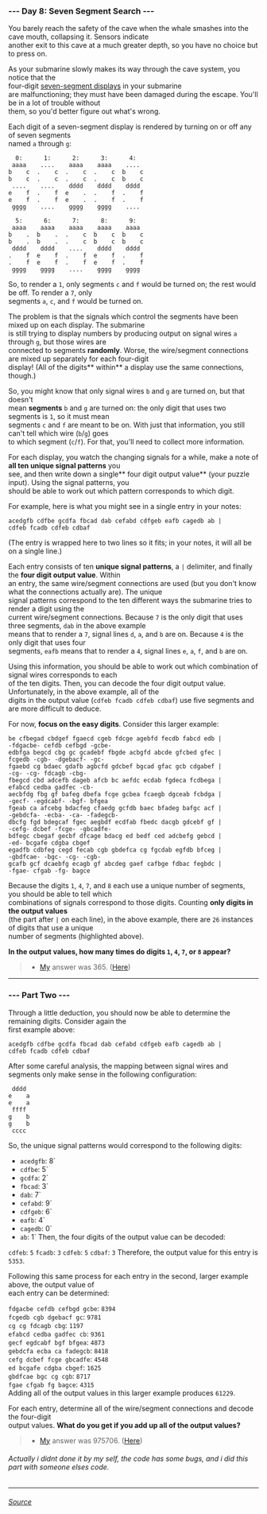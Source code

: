 ### --- Day 8: Seven Segment Search ---
You barely reach the safety of the cave when the whale smashes into the cave mouth, collapsing it. Sensors indicate \
another exit to this cave at a much greater depth, so you have no choice but to press on.

As your submarine slowly makes its way through the cave system, you notice that the \
four-digit [seven-segment displays](https://en.wikipedia.org/wiki/Seven-segment_display) in your submarine \
are malfunctioning; they must have been damaged during the escape. You'll be in a lot of trouble without \
them, so you'd better figure out what's wrong.

Each digit of a seven-segment display is rendered by turning on or off any of seven segments \
named `a` through `g`:
```
  0:      1:      2:      3:      4:
 aaaa    ....    aaaa    aaaa    ....
b    c  .    c  .    c  .    c  b    c
b    c  .    c  .    c  .    c  b    c
 ....    ....    dddd    dddd    dddd
e    f  .    f  e    .  .    f  .    f
e    f  .    f  e    .  .    f  .    f
 gggg    ....    gggg    gggg    ....

  5:      6:      7:      8:      9:
 aaaa    aaaa    aaaa    aaaa    aaaa
b    .  b    .  .    c  b    c  b    c
b    .  b    .  .    c  b    c  b    c
 dddd    dddd    ....    dddd    dddd
.    f  e    f  .    f  e    f  .    f
.    f  e    f  .    f  e    f  .    f
 gggg    gggg    ....    gggg    gggg
```
So, to render a `1`, only segments `c` and `f` would be turned on; the rest would be off. To render a `7`, only \
segments `a`, `c`, and `f` would be turned on.

The problem is that the signals which control the segments have been mixed up on each display. The submarine \
is still trying to display numbers by producing output on signal wires `a` through `g`, but those wires are \
connected to segments **randomly**. Worse, the wire/segment connections are mixed up separately for each four-digit \
display! (All of the digits** within** a display use the same connections, though.)

So, you might know that only signal wires `b` and `g` are turned on, but that doesn't \
mean **segments** `b` and `g` are turned on: the only digit that uses two segments is `1`, so it must mean \
segments `c` and `f` are meant to be on. With just that information, you still can't tell which wire (`b`/`g`) goes \
to which segment (`c`/`f`). For that, you'll need to collect more information.

For each display, you watch the changing signals for a while, make a note of **all ten unique signal patterns** you \
see, and then write down a single** four digit output value** (your puzzle input). Using the signal patterns, you \
should be able to work out which pattern corresponds to which digit.

For example, here is what you might see in a single entry in your notes:

```
acedgfb cdfbe gcdfa fbcad dab cefabd cdfgeb eafb cagedb ab |
cdfeb fcadb cdfeb cdbaf
```
(The entry is wrapped here to two lines so it fits; in your notes, it will all be on a single line.)

Each entry consists of ten **unique signal patterns**, a `|` delimiter, and finally the **four digit output value**. Within \
an entry, the same wire/segment connections are used (but you don't know what the connections actually are). The unique \
signal patterns correspond to the ten different ways the submarine tries to render a digit using the \
current wire/segment connections. Because `7` is the only digit that uses three segments, `dab` in the above example \
means that to render a `7`, signal lines `d`, `a`, and `b` are on. Because `4` is the only digit that uses four \
segments, `eafb` means that to render a `4`, signal lines `e`, `a`, `f`, and `b` are on.

Using this information, you should be able to work out which combination of signal wires corresponds to each \
of the ten digits. Then, you can decode the four digit output value. Unfortunately, in the above example, all of the \
digits in the output value (`cdfeb fcadb cdfeb cdbaf`) use five segments and are more difficult to deduce.

For now, **focus on the easy digits**. Consider this larger example:

```
be cfbegad cbdgef fgaecd cgeb fdcge agebfd fecdb fabcd edb |
-fdgacbe- cefdb cefbgd -gcbe-
edbfga begcd cbg gc gcadebf fbgde acbgfd abcde gfcbed gfec |
fcgedb -cgb- -dgebacf- -gc-
fgaebd cg bdaec gdafb agbcfd gdcbef bgcad gfac gcb cdgabef |
-cg- -cg- fdcagb -cbg-
fbegcd cbd adcefb dageb afcb bc aefdc ecdab fgdeca fcdbega |
efabcd cedba gadfec -cb-
aecbfdg fbg gf bafeg dbefa fcge gcbea fcaegb dgceab fcbdga |
-gecf- -egdcabf- -bgf- bfgea
fgeab ca afcebg bdacfeg cfaedg gcfdb baec bfadeg bafgc acf |
-gebdcfa- -ecba- -ca- -fadegcb-
dbcfg fgd bdegcaf fgec aegbdf ecdfab fbedc dacgb gdcebf gf |
-cefg- dcbef -fcge- -gbcadfe-
bdfegc cbegaf gecbf dfcage bdacg ed bedf ced adcbefg gebcd |
-ed- bcgafe cdgba cbgef
egadfb cdbfeg cegd fecab cgb gbdefca cg fgcdab egfdb bfceg |
-gbdfcae- -bgc- -cg- -cgb-
gcafb gcf dcaebfg ecagb gf abcdeg gaef cafbge fdbac fegbdc |
-fgae- cfgab -fg- bagce
```
Because the digits `1`, `4`, `7`, and `8` each use a unique number of segments, you should be able to tell which \
combinations of signals correspond to those digits. Counting **only digits in the output values** \
(the part after `|` on each line), in the above example, there are `26` instances of digits that use a unique \
number of segments (highlighted above).

**In the output values, how many times do digits `1`, `4`, `7`, or `8` appear?**

> - [My](https://github.com/flloschy) answer was 365. ([Here](https://github.com/flloschy/AdventOfCode/blob/main/2021/Day8/a.py))

___
### --- Part Two ---
Through a little deduction, you should now be able to determine the remaining digits. Consider again the \
first example above:
```
acedgfb cdfbe gcdfa fbcad dab cefabd cdfgeb eafb cagedb ab |
cdfeb fcadb cdfeb cdbaf
```
After some careful analysis, the mapping between signal wires and segments only make sense in the following configuration:
```
 dddd
e    a
e    a
 ffff
g    b
g    b
 cccc
```
So, the unique signal patterns would correspond to the following digits:

- `acedgfb`: 8`
- `cdfbe`: 5`
- `gcdfa`: 2`
- `fbcad`: 3`
- `dab`: 7`
- `cefabd`: 9`
- `cdfgeb`: 6`
- `eafb`: 4`
- `cagedb`: 0`
- `ab`: 1`
Then, the four digits of the output value can be decoded:

`cdfeb`: `5`
`fcadb`: `3`
`cdfeb`: `5`
`cdbaf`: `3`
Therefore, the output value for this entry is `5353`.

Following this same process for each entry in the second, larger example above, the output value of \
each entry can be determined:

`fdgacbe cefdb cefbgd gcbe`: `8394` \
`fcgedb cgb dgebacf gc`: `9781` \
`cg cg fdcagb cbg`: `1197` \
`efabcd cedba gadfec cb`: `9361` \
`gecf egdcabf bgf bfgea`: `4873` \
`gebdcfa ecba ca fadegcb`: `8418` \
`cefg dcbef fcge gbcadfe`: `4548` \
`ed bcgafe cdgba cbgef`: `1625` \
`gbdfcae bgc cg cgb`: `8717` \
`fgae cfgab fg bagce`: `4315` \
Adding all of the output values in this larger example produces `61229`.

For each entry, determine all of the wire/segment connections and decode the four-digit \
output values. **What do you get if you add up all of the output values?**

> - [My](https://github.com/flloschy) answer was 975706. ([Here](https://github.com/flloschy/AdventOfCode/blob/main/2021/Day8/b.py))
###### Actually i didnt done it by my self, the code has some bugs, and i did this part with someone elses code.
___
###### [Source](https://adventofcode.com/2021/day/1)